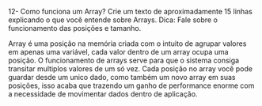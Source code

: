 12- Como funciona um Array? Crie um texto de aproximadamente 15 linhas explicando o que você entende sobre Arrays. Dica: Fale sobre o funcionamento das posições e tamanho.

Array é uma posição na memória criada com o intuito de agrupar valores em apenas uma variável, cada valor dentro de um array ocupa uma posição.
O funcionamento de arrays serve para que o sistema consiga transitar multiplos valores de um só vez.
Cada posição no array você pode guardar desde um unico dado, como também um novo array em suas posições, isso acaba que trazendo um ganho de performance enorme com a necessidade de movimentar dados dentro de aplicação.